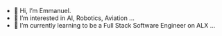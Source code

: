 - 👋 Hi, I’m Emmanuel.
- 👀 I’m interested in AI, Robotics, Aviation ...
- 🌱 I’m currently learning to be a Full Stack Software Engineer on ALX ...

<!---
- 💞️ I’m looking to collaborate on ...
- 📫 How to reach me ...
--->
<!---
CaptainAril/CaptainAril is a ✨ special ✨ repository because its `README.md` (this file) appears on your GitHub profile.
You can click the Preview link to take a look at your changes.
--->
